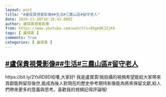 ```yaml
---
layout: post
title: "#盧保貴視覺影像##生活#三農山區#留守老人"
date: 2024-11-28T16:16:43.000Z
author: 盧保貴視覺影像
from: https://www.youtube.com/watch?v=95gk0EJZjK4
tags: [ 盧保貴 ]
comments: True
categories: [ 盧保貴 ]
---
```

<!--1732810603000-->
[#盧保貴視覺影像##生活#三農山區#留守老人](https://www.youtube.com/watch?v=95gk0EJZjK4)
------

<div>
https://bit.ly/2YsRD8D哈嘍,大家好! 我是盧寶貴!我拍攝的視頻希望能給大家帶來貢獻能夠留存後世,能成為後人對現在的歷史參考期待影像能為將來保留文獻,給人們帶來更多的意義與思考。喜歡我的視頻記得評論哦!
</div>
